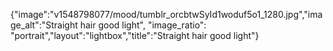 {"image":"v1548798077/mood/tumblr_orcbtwSyId1woduf5o1_1280.jpg","image_alt":"Straight hair good light", "image_ratio": "portrait","layout":"lightbox","title":"Straight hair good light"}